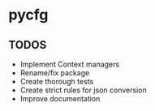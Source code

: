 # pycfg

## TODOS
* Implement Context managers
* Rename/fix package
* Create thorough tests
* Create strict rules for json conversion
* Improve documentation